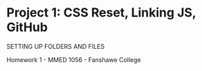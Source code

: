# Project 1: CSS Reset, Linking JS, GitHub
SETTING UP FOLDERS AND FILES
<p>Homework 1 - MMED 1056 - Fanshawe College
